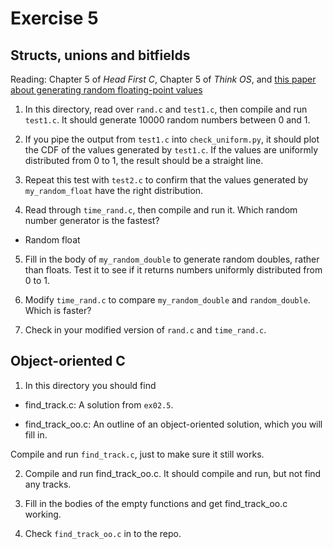 # Exercise 5
## Structs, unions and bitfields

Reading: Chapter 5 of *Head First C*, Chapter 5 of *Think OS*, and
[this paper about generating random floating-point
values](http://allendowney.com/research/rand/downey07randfloat.pdf)


1) In this directory, read over `rand.c` and `test1.c`, then
compile and run `test1.c`.  It should generate 10000 random numbers
between 0 and 1.

2) If you pipe the output from `test1.c` into `check_uniform.py`, it should plot the CDF of the values generated by `test1.c`.  If the values are uniformly distributed from 0 to 1, the result should be a straight
line.

3) Repeat this test with `test2.c` to confirm that the values generated
by `my_random_float` have the right distribution.

4) Read through `time_rand.c`, then compile and run it.  Which
random number generator is the fastest?

- Random float

5) Fill in the body of `my_random_double` to generate random doubles,
rather than floats.  Test it to see if it
returns numbers uniformly distributed from 0 to 1.

6) Modify `time_rand.c` to compare `my_random_double` and
`random_double`.  Which is faster?

7) Check in your modified version of `rand.c` and `time_rand.c`.


## Object-oriented C

1) In this directory you should find

*  find_track.c: A solution from `ex02.5`.

*  find_track_oo.c: An outline of an object-oriented solution, which you will fill in.

Compile and run `find_track.c`, just to make sure it still works.

2) Compile and run find_track_oo.c.  It should compile and run, but
not find any tracks.

3) Fill in the bodies of the empty functions and get find_track_oo.c working.

4) Check `find_track_oo.c` in to the repo.
